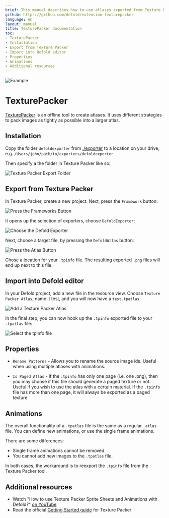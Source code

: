 ```yaml
---
brief: This manual describes how to use atlases exported from Texture Packer tool
github: https://github.com/defold/extension-texturepacker
language: en
layout: manual
title: TexturePacker documentation
toc:
- TexturePacker
- Installation
- Export from Texture Packer
- Import into Defold editor
- Properties
- Animations
- Additional resources
---
```


![Example](./example1.png)

# TexturePacker

[TexturePacker](https://www.codeandweb.com/texturepacker) is an offline tool to create atlases.
It uses different strategies to pack images as tightly as possible into a larger atlas.

## Installation

Copy the folder `defoldexporter` from [./exporter](https://github.com/defold/extension-texturepacker/tree/main/exporter) to a location on your drive, e.g. `/Users/john/path/to/exporters/defoldexporter`

Then specify a the folder in Texture Packer like so:

![Texture Packer Export Folder](./export-folder.png)

## Export from Texture Packer

In Texture Packer, create a new project.
Next, press the `Framework` button:

![Press the Frameworks Button](./frameworks-bn.png)

It opens up the selection of exporters, choose `DefoldExporter`:

![Choose the Defold Exporter](./frameworks.png)

Next, choose a target file, by pressing the `DefoldAtlas` button:

![Press the Atlas Button](./defoldatlas-bn.png)

Chose a location for your `.tpinfo` file.
The resulting exported `.png` files will end up next to this file.

## Import into Defold editor

In your Defold project, add a new file in the resource view. Choose `Texture Packer Atlas`, name it test, and you will now have a `test.tpatlas`.

![Add a Texture Packer Atlas](./add-atlas-50.png)

In the final step, you can now hook up the `.tpinfo` exported file to your `.tpatlas` file:

![Select the tpinfo file](./choose-tpinfo.png)

## Properties

* `Rename Patterns` - Allows you to rename the source image ids. Useful when using multiple atlases with animations.

* `Is Paged Atlas` - If the `.tpinfo` has only one page (i.e. one .png), then you may choose if this file should generate a paged texture or not. Useful if you wish to use the atlas with a certain material. If the `.tpinfo` file has more than one page, it will always be exported as a paged texture.

## Animations

The overall functionality of a `.tpatlas` file is the same as a regular `.atlas` file.
You can define new animations, or use the single frame animations.

There are some differences:
* Single frame animations cannot be removed.
* You cannot add new images to the `.tpatlas` file.

In both cases, the workaround is to reexport the `.tpinfo` file from the Texture Packer tool.

## Additional resources

* Watch "How to use Texture Packer Sprite Sheets and Animations with Defold?" [on YouTube](https://www.youtube.com/watch?v=vfdyCzndWCM)
* Read the official [Getting Started guide](https://www.codeandweb.com/texturepacker/documentation) for Texture Packer